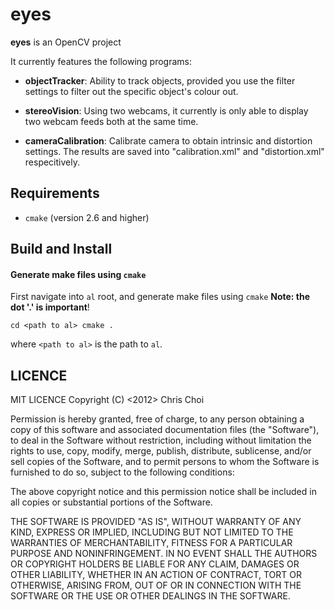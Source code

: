 # eyes

**eyes** is an OpenCV project

It currently features the following programs:

- **objectTracker**: Ability to track objects, provided you use the filter
  settings to filter out the specific object's colour out.

- **stereoVision**: Using two webcams, it currently is only able to display two
  webcam feeds both at the same time.

- **cameraCalibration**: Calibrate camera to obtain intrinsic and distortion
  settings. The results are saved into "calibration.xml" and "distortion.xml"
  respecitively.

## Requirements

- `cmake` (version 2.6 and higher)


## Build and Install
#### Generate make files using `cmake`
First navigate into
`al` root, and generate make files using `cmake` **Note: the dot '.' is
important**!

    cd <path to al> cmake .

where `<path to al>` is the path to `al`.


## LICENCE
MIT LICENCE Copyright (C) <2012> Chris Choi

Permission is hereby granted, free of charge, to any person obtaining a copy
of this software and associated documentation files (the "Software"), to deal
in the Software without restriction, including without limitation the rights
to use, copy, modify, merge, publish, distribute, sublicense, and/or sell
copies of the Software, and to permit persons to whom the Software is
furnished to do so, subject to the following conditions:

The above copyright notice and this permission notice shall be included in all
copies or substantial portions of the Software.

THE SOFTWARE IS PROVIDED "AS IS", WITHOUT WARRANTY OF ANY KIND, EXPRESS OR
IMPLIED, INCLUDING BUT NOT LIMITED TO THE WARRANTIES OF MERCHANTABILITY,
FITNESS FOR A PARTICULAR PURPOSE AND NONINFRINGEMENT. IN NO EVENT SHALL THE
AUTHORS OR COPYRIGHT HOLDERS BE LIABLE FOR ANY CLAIM, DAMAGES OR OTHER
LIABILITY, WHETHER IN AN ACTION OF CONTRACT, TORT OR OTHERWISE, ARISING FROM,
OUT OF OR IN CONNECTION WITH THE SOFTWARE OR THE USE OR OTHER DEALINGS IN THE
SOFTWARE.

